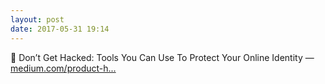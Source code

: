 ```yaml
---
layout: post
date: 2017-05-31 19:14
---
```

🔗 Don’t Get Hacked: Tools You Can Use To Protect Your Online Identity — [medium.com/product-h...](https://medium.com/product-hunt/dont-get-hacked-a25fde00f869)
